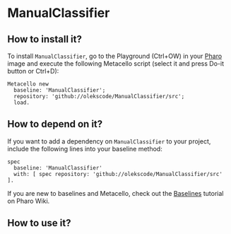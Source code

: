 # ManualClassifier

## How to install it?

To install `ManualClassifier`, go to the Playground (Ctrl+OW) in your [Pharo](https://pharo.org/) image and execute the following Metacello script (select it and press Do-it button or Ctrl+D):

```Smalltalk
Metacello new
  baseline: 'ManualClassifier';
  repository: 'github://olekscode/ManualClassifier/src';
  load.
```

## How to depend on it?

If you want to add a dependency on `ManualClassifier` to your project, include the following lines into your baseline method:

```Smalltalk
spec
  baseline: 'ManualClassifier'
  with: [ spec repository: 'github://olekscode/ManualClassifier/src' ].
```

If you are new to baselines and Metacello, check out the [Baselines](https://github.com/pharo-open-documentation/pharo-wiki/blob/master/General/Baselines.md) tutorial on Pharo Wiki.

## How to use it?
